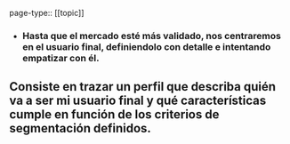 page-type:: [[topic]]
- ### Hasta que el mercado esté más validado, nos centraremos en el usuario final, definiendolo con detalle e intentando empatizar con él.

Consiste en trazar un perfil que describa quién va a ser mi usuario final y qué características cumple en función de los criterios de segmentación definidos.
  - 


